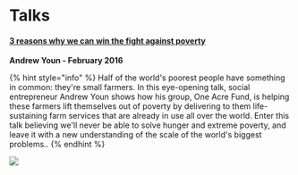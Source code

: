 # Talks

#### [3 reasons why we can win the fight against poverty](https://www.youtube.com/watch?v=wlR1ojoiue0)

**Andrew Youn - February 2016**

{% hint style="info" %}
Half of the world's poorest people have something in common: they're small farmers. In this eye-opening talk, social entrepreneur Andrew Youn shows how his group, One Acre Fund, is helping these farmers lift themselves out of poverty by delivering to them life-sustaining farm services that are already in use all over the world. Enter this talk believing we'll never be able to solve hunger and extreme poverty, and leave it with a new understanding of the scale of the world's biggest problems..
{% endhint %}

[![](http://img.youtube.com/vi/wlR1ojoiue0/0.jpg)](http://www.youtube.com/watch?v=wlR1ojoiue0)
